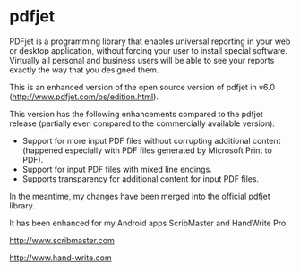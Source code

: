 pdfjet
======
PDFjet is a programming library that enables universal reporting in your web or desktop application, without forcing your user to install special software. Virtually all personal and business users will be able to see your reports exactly the way that you designed them.

This is an enhanced version of the open source version of pdfjet in v6.0 (http://www.pdfjet.com/os/edition.html). 

This version has the following enhancements compared to the pdfjet release (partially even compared to the commercially available version):

* Support for more input PDF files without corrupting additional content (happened especially with PDF files generated by Microsoft Print to PDF).
* Support for input PDF files with mixed line endings.
* Supports transparency for additional content for input PDF files.

In the meantime, my changes have been merged into the official pdfjet library.

It has been enhanced for my Android apps ScribMaster and HandWrite Pro:

http://www.scribmaster.com

http://www.hand-write.com
